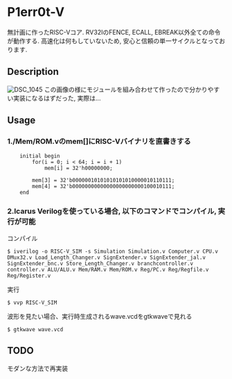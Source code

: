 P1err0t-V
===
無計画に作ったRISC-Vコア. RV32IのFENCE, ECALL, EBREAK以外全ての命令が動作する. 高速化は何もしていないため, 安心と信頼の単一サイクルとなっております.

## Description
![DSC_1045](https://user-images.githubusercontent.com/48832611/64066182-bbff5180-cc51-11e9-9a82-ab5bb963a5f2.JPG)
この画像の様にモジュールを組み合わせて作ったので分かりやすい実装になるはずだった, 実際は...

## Usage
### 1./Mem/ROM.vのmem[]にRISC-Vバイナリを直書きする
```
    initial begin
        for(i = 0; i < 64; i = i + 1)
            mem[i] = 32'h00000000;

        mem[3] = 32'b00000010101010101010000010110111;
        mem[4] = 32'b00000000000000000000000100010111;
    end
```
### 2.Icarus Verilogを使っている場合, 以下のコマンドでコンパイル, 実行が可能

コンパイル
```
$ iverilog -o RISC-V_SIM -s Simulation Simulation.v Computer.v CPU.v DMux32.v Load_Length_Changer.v SignExtender.v SignExtender_jal.v SignExtender_bnc.v Store_Length_Changer.v branchcontroller.v controller.v ALU/ALU.v Mem/RAM.v Mem/ROM.v Reg/PC.v Reg/Regfile.v Reg/Register.v
```

実行
```
$ vvp RISC-V_SIM
```

波形を見たい場合、実行時生成されるwave.vcdをgtkwaveで見れる
```
$ gtkwave wave.vcd
```

## TODO
モダンな方法で再実装
